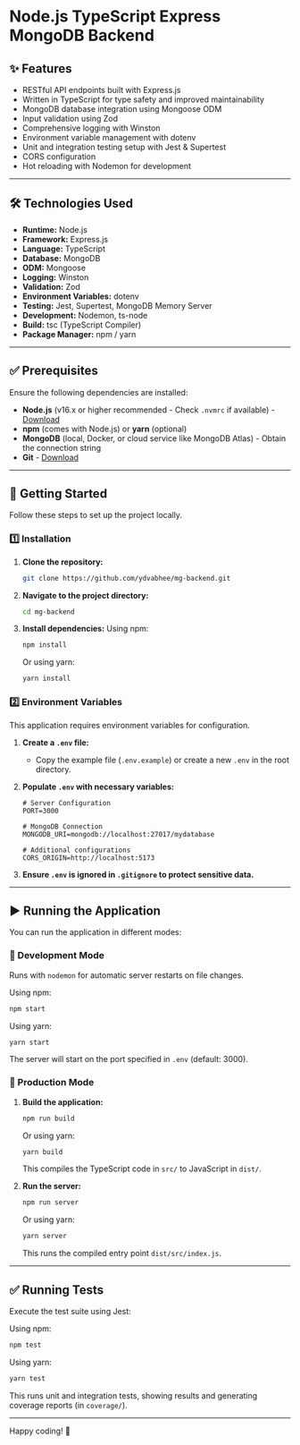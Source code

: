 # Node.js TypeScript Express MongoDB Backend

## ✨ Features

- RESTful API endpoints built with Express.js
- Written in TypeScript for type safety and improved maintainability
- MongoDB database integration using Mongoose ODM
- Input validation using Zod
- Comprehensive logging with Winston
- Environment variable management with dotenv
- Unit and integration testing setup with Jest & Supertest
- CORS configuration
- Hot reloading with Nodemon for development

---

## 🛠️ Technologies Used

- **Runtime:** Node.js
- **Framework:** Express.js
- **Language:** TypeScript
- **Database:** MongoDB
- **ODM:** Mongoose
- **Logging:** Winston
- **Validation:** Zod
- **Environment Variables:** dotenv
- **Testing:** Jest, Supertest, MongoDB Memory Server
- **Development:** Nodemon, ts-node
- **Build:** tsc (TypeScript Compiler)
- **Package Manager:** npm / yarn

---

## ✅ Prerequisites

Ensure the following dependencies are installed:

- **Node.js** (v16.x or higher recommended - Check `.nvmrc` if available) - [Download](https://nodejs.org/)
- **npm** (comes with Node.js) or **yarn** (optional)
- **MongoDB** (local, Docker, or cloud service like MongoDB Atlas) - Obtain the connection string
- **Git** - [Download](https://git-scm.com/)

---

## 🚀 Getting Started

Follow these steps to set up the project locally.

### 1️⃣ Installation

1. **Clone the repository:**
    ```bash
    git clone https://github.com/ydvabhee/mg-backend.git
    ```
2. **Navigate to the project directory:**
    ```bash
    cd mg-backend
    ```
3. **Install dependencies:**
    Using npm:
    ```bash
    npm install
    ```
    Or using yarn:
    ```bash
    yarn install
    ```

### 2️⃣ Environment Variables

This application requires environment variables for configuration.

1. **Create a `.env` file:**
    - Copy the example file (`.env.example`) or create a new `.env` in the root directory.

2. **Populate `.env` with necessary variables:**
    ```dotenv
    # Server Configuration
    PORT=3000
    
    # MongoDB Connection
    MONGODB_URI=mongodb://localhost:27017/mydatabase
    
    # Additional configurations
    CORS_ORIGIN=http://localhost:5173
    ```
3. **Ensure `.env` is ignored in `.gitignore` to protect sensitive data.**

---

## ▶️ Running the Application

You can run the application in different modes:

### 🔹 Development Mode

Runs with `nodemon` for automatic server restarts on file changes.

Using npm:
```bash
npm start
```
Using yarn:
```bash
yarn start
```

The server will start on the port specified in `.env` (default: 3000).

### 🔹 Production Mode

1. **Build the application:**
    ```bash
    npm run build
    ```
    Or using yarn:
    ```bash
    yarn build
    ```
    This compiles the TypeScript code in `src/` to JavaScript in `dist/`.

2. **Run the server:**
    ```bash
    npm run server
    ```
    Or using yarn:
    ```bash
    yarn server
    ```
    This runs the compiled entry point `dist/src/index.js`.

---

## ✅ Running Tests

Execute the test suite using Jest:

Using npm:
```bash
npm test
```
Using yarn:
```bash
yarn test
```

This runs unit and integration tests, showing results and generating coverage reports (in `coverage/`).

---

 
Happy coding! 🚀

